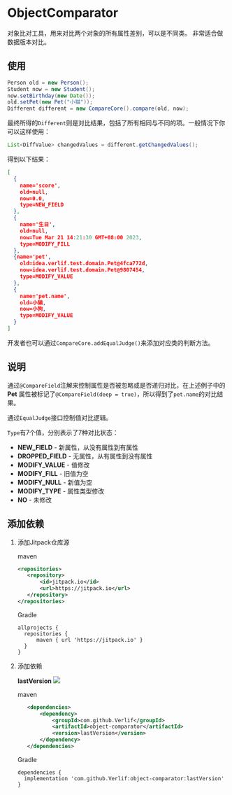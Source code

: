 # ObjectComparator

对象比对工具，用来对比两个对象的所有属性差别，可以是不同类。
非常适合做数据版本对比。

## 使用

```java
Person old = new Person();
Student now = new Student();
now.setBirthday(new Date());
old.setPet(new Pet("小猫"));
Different different = new CompareCore().compare(old, now);
```

最终所得的`Different`则是对比结果，包括了所有相同与不同的项。一般情况下你可以这样使用：

```java
List<DiffValue> changedValues = different.getChangedValues();
```

得到以下结果：

```json
[
  {
    name='score',
    old=null,
    now=0.0,
    type=NEW_FIELD
  },
  {
    name='生日',
    old=null,
    now=Tue Mar 21 14:21:30 GMT+08:00 2023,
    type=MODIFY_FILL
  },
  {name='pet',
    old=idea.verlif.test.domain.Pet@4fca772d,
    now=idea.verlif.test.domain.Pet@9807454,
    type=MODIFY_VALUE
  },
  {
    name='pet.name',
    old=小猫,
    now=小狗,
    type=MODIFY_VALUE
  }
]
```

开发者也可以通过`CompareCore.addEqualJudge()`来添加对应类的判断方法。

## 说明

通过`@CompareField`注解来控制属性是否被忽略或是否递归对比，在上述例子中的 __Pet__ 属性被标记了`@CompareField(deep = true)`，所以得到了`pet.name`的对比结果。

通过`EqualJudge`接口控制值对比逻辑。

`Type`有7个值，分别表示了7种对比状态：

- __NEW_FIELD__ - 新属性，从没有属性到有属性
- __DROPPED_FIELD__ - 无属性，从有属性到没有属性
- __MODIFY_VALUE__ - 值修改
- __MODIFY_FILL__ - 旧值为空
- __MODIFY_NULL__ - 新值为空
- __MODIFY_TYPE__ - 属性类型修改
- __NO__ - 未修改

## 添加依赖

1. 添加Jitpack仓库源

   maven

    ```xml
    <repositories>
       <repository>
           <id>jitpack.io</id>
           <url>https://jitpack.io</url>
       </repository>
    </repositories>
    ```

   Gradle

    ```text
    allprojects {
      repositories {
          maven { url 'https://jitpack.io' }
      }
    }
    ```

2. 添加依赖

   __lastVersion__ [![](https://jitpack.io/v/Verlif/object-comparator.svg)](https://jitpack.io/#Verlif/object-comparator)

   maven

   ```xml
      <dependencies>
          <dependency>
              <groupId>com.github.Verlif</groupId>
              <artifactId>object-comparator</artifactId>
              <version>lastVersion</version>
          </dependency>
      </dependencies>
   ```

   Gradle

   ```text
   dependencies {
     implementation 'com.github.Verlif:object-comparator:lastVersion'
   }
   ```
